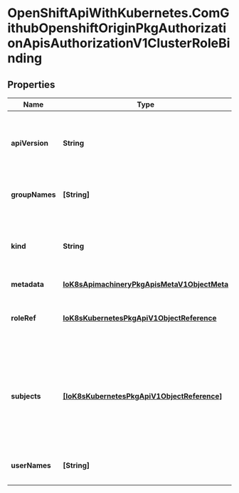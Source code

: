 # OpenShiftApiWithKubernetes.ComGithubOpenshiftOriginPkgAuthorizationApisAuthorizationV1ClusterRoleBinding

## Properties
Name | Type | Description | Notes
------------ | ------------- | ------------- | -------------
**apiVersion** | **String** | APIVersion defines the versioned schema of this representation of an object. Servers should convert recognized schemas to the latest internal value, and may reject unrecognized values. More info: http://releases.k8s.io/HEAD/docs/devel/api-conventions.md#resources | [optional] 
**groupNames** | **[String]** | GroupNames holds all the groups directly bound to the role. This field should only be specified when supporting legacy clients and servers. See Subjects for further details. | 
**kind** | **String** | Kind is a string value representing the REST resource this object represents. Servers may infer this from the endpoint the client submits requests to. Cannot be updated. In CamelCase. More info: http://releases.k8s.io/HEAD/docs/devel/api-conventions.md#types-kinds | [optional] 
**metadata** | [**IoK8sApimachineryPkgApisMetaV1ObjectMeta**](IoK8sApimachineryPkgApisMetaV1ObjectMeta.md) | Standard object&#39;s metadata. | [optional] 
**roleRef** | [**IoK8sKubernetesPkgApiV1ObjectReference**](IoK8sKubernetesPkgApiV1ObjectReference.md) | RoleRef can only reference the current namespace and the global namespace. If the ClusterRoleRef cannot be resolved, the Authorizer must return an error. Since Policy is a singleton, this is sufficient knowledge to locate a role. | 
**subjects** | [**[IoK8sKubernetesPkgApiV1ObjectReference]**](IoK8sKubernetesPkgApiV1ObjectReference.md) | Subjects hold object references to authorize with this rule. This field is ignored if UserNames or GroupNames are specified to support legacy clients and servers. Thus newer clients that do not need to support backwards compatibility should send only fully qualified Subjects and should omit the UserNames and GroupNames fields. Clients that need to support backwards compatibility can use this field to build the UserNames and GroupNames. | 
**userNames** | **[String]** | UserNames holds all the usernames directly bound to the role. This field should only be specified when supporting legacy clients and servers. See Subjects for further details. | 


